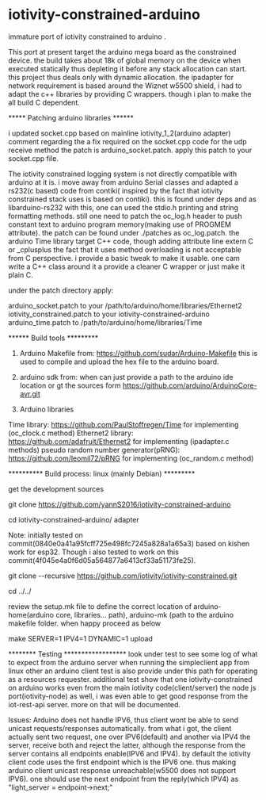 # iotivity-constrained-arduino

immature port of iotivity constrained to arduino .

This port at present target the arduino mega board as the constrained device. the build takes about 18k of global memory 
on the device when executed statically thus depleting it before any stack allocation can start. this project thus deals only
with dynamic allocation. the ipadapter for network requirement is based around the Wiznet w5500 shield, i had to adapt the c++ 
libraries by providing C wrappers. though i plan to make the all build  C dependent.

***** Patching arduino libraries ******

i updated socket.cpp based on mainline iotivity_1_2(arduino adapter) comment regarding the a fix required on the socket.cpp code for the udp receive method
the patch is arduino_socket.patch. apply this patch to your socket.cpp file.

The iotivity constrained logging system is not directly compatible with arduino at it is. i move away from arduino Serial classes and adapted
a rs232(c based) code from contiki( inspired by the fact that iotivity constrained stack uses is based on contiki). this is found under deps 
and as libarduino-rs232 with this, one can used the stdio.h printing and string formatting methods. still one need to patch the oc_log.h header
to push constant text to arduino program memory(making use of PROGMEM attribute). the patch can be found under ./patches as oc_log.patch.
the arduino Time library target C++ code, though adding attribute line extern C or _cplusplus the fact that it uses method overloading
is not acceptable from C perspective. i provide a basic tweak to make it usable. one cam write a C++ class around it a provide a cleaner C wrapper or 
just make it plain C. 

under the patch directory apply:

arduino_socket.patch to your /path/to/arduino/home/libraries/Ethernet2
iotivity_constrained.patch to your iotivity-constrained-arduino 
arduino_time.patch to /path/to/arduino/home/libraries/Time

****** Build tools *********

1. Arduino Makefile from: https://github.com/sudar/Arduino-Makefile
this is used to compile and upload the hex file to the arduino board.

2. arduino sdk from: when can just provide a path to the arduino ide location or gt the sources form
https://github.com/arduino/ArduinoCore-avr.git

3. Arduino libraries 

Time library: https://github.com/PaulStoffregen/Time for implementing (oc_clock.c method)
Ethernet2 library: https://github.com/adafruit/Ethernet2 for implementing (ipadapter.c methods)
pseudo random number generator(pRNG): https://github.com/leomil72/pRNG for implementing (oc_random.c method)

********** Build process: linux (mainly Debian) *********

get the development sources

git clone https://github.com/yannS2016/iotivity-constrained-arduino

cd iotivity-constrained-arduino/ adapter

Note: initially tested on commit(0840e0a41a95fcff725e498fc7245a828a1a65a3) based on kishen work for esp32.
Though  i also tested to work on this commit(4f045e4a0f6d05a564877a6413cf33a51173fe25).

git clone --recursive https://github.com/iotivity/iotivity-constrained.git

cd ../../


review the setup.mk file to define the correct location of arduino-home(arduino core, libraries... path), arduino-mk (path to the arduino makefile 
folder. when happy proceed as below

make SERVER=1 IPV4=1  DYNAMIC=1 upload

******** Testing ******************
look under test to see some log of what to expect from the arduino server when running the simpleclient app from linux
other an arduino client test is also provide under this path for operating as a resources requester. 
additional test show that one iotivity-constrained on arduino works even from the main iotivity code(client/server)
the node js port(iotivity-node) as well, i was even able to get good response from the iot-rest-api server. more on that will be documented.

Issues: Arduino does not handle IPV6, thus client wont be able to send unicast requests/responses automatically. from what i got, the client actually sent two request, one over IPV6(default) and another via IPV4
the server, receive both and reject the latter, although the response from the server contains all endpoints enable(IPV6 and IPV4). by default the iotivity client code uses the first endpoint which is the IPV6 one. thus making arduino client unicast response 
unreachable(w5500 does not support IPV6). one should use the next endpoint from the reply(which IPV4) as "light_server = endpoint->next;"

	
